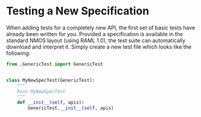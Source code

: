 # Testing a New Specification

When adding tests for a completely new API, the first set of basic tests have already been written for you. Provided a specification is available in the standard NMOS layout (using RAML 1.0), the test suite can automatically download and interpret it. Simply create a new test file which looks like the following:

```python
from .GenericTest import GenericTest


class MyNewSpecTest(GenericTest):
    """
    Runs MyNewSpecTest
    """
    def __init__(self, apis):
        GenericTest.__init__(self, apis)
```

